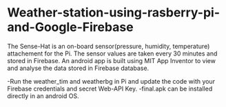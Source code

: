 # Weather-station-using-rasberry-pi-and-Google-Firebase
 The Sense-Hat is an on-board sensor(pressure, humidity, temperature) attachement for the Pi. The sensor values are taken every 30 minutes and stored in Firebase.
 An android app is built using MIT App Inventor to view and analyse the data stored in Firebase database.


-Run the weather_tim and weatherbg in Pi and update the code with your Firebase credentials and secret Web-API Key.
-final.apk can be installed directly in an android OS.

